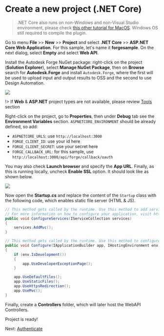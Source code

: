 # Create a new project (.NET Core)

> .NET Core also runs on non-Windows and non-Visual Studio environment, please check [this other tutorial for MacOS](https://github.com/augustogoncalves/dotnetcoreheroku). Windows OS still required to compile the plugin.

Go to menu **File** >> **New** >> **Project** and select **.NET Core** >> **ASP.NET Core Web Application**. For this sample, let's name it **forgesample**. On the next dialog, select **Empty** and select **Web API**. 

Install the Autodesk Forge NuGet package: right-click on the project (**Solution Explorer**), select **Manage NuGet Package**, then on **Browse** search for **Autodesk.Forge** and install `Autodesk.Forge`, where the first will be used to upload input and output results to OSS and the second to use Design Automation. 

![](_media/netcore/create_project.gif) 

!> If **Web** & **ASP.NET** project types are not available, please review [Tools](environment/tools/net) section

Right-click on the project, go to **Properties**, then under **Debug** tab see the **Environment Variables** section. `ASPNETCORE_ENVIRONMENT` should be already defined, so add:

- `ASPNETCORE_URLS`: use `http://localhost:3000`
- `FORGE_CLIENT_ID`: use your id here
- `FORGE_CLIENT_SECRET`: use your secret here
- `FORGE_CALLBACK_URL`: for this sample, use `http://localhost:3000/api/forge/callback/oauth`

You may also check **Launch browser** and specify the **App URL**. Finally, as this is running locally, uncheck **Enable SSL** option. It should look like as shown below.

![](_media/netcore/env_vars.png) 

Now open the **Startup.cs** and replace the content of the `Startup` class with the following code, which enables static file server (HTML & JS).

```csharp
// This method gets called by the runtime. Use this method to add services to the container.
// For more information on how to configure your application, visit https://go.microsoft.com/fwlink/?LinkID=398940
public void ConfigureServices(IServiceCollection services)
{
    services.AddMvc();
}

// This method gets called by the runtime. Use this method to configure the HTTP request pipeline.
public void Configure(IApplicationBuilder app, IHostingEnvironment env)
{
    if (env.IsDevelopment())
    {
        app.UseDeveloperExceptionPage();
    }

    app.UseDefaultFiles();
    app.UseStaticFiles();
    app.UseHttpsRedirection();
    app.UseMvc();
}
```

Finally, create a **Controllers** folder, which will later host the WebAPI Controllers.

Project is ready!

Next: [Authenticate](oauth/2legged/)
